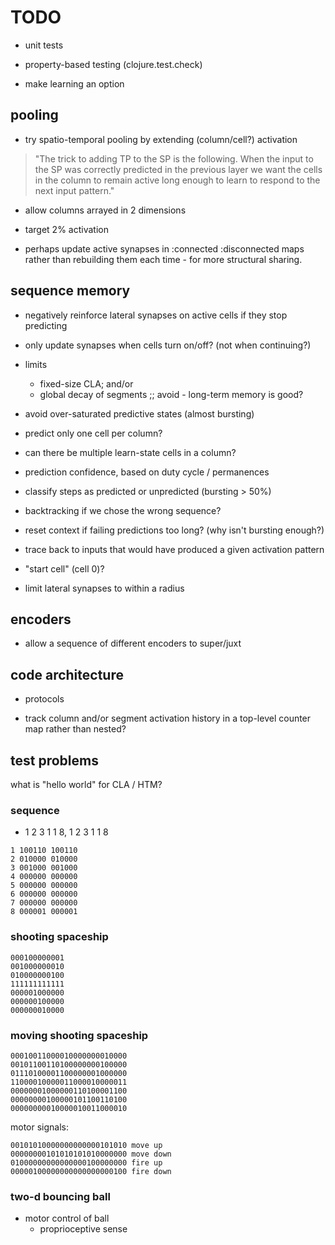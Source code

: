
# TODO

* unit tests
* property-based testing (clojure.test.check)

* make learning an option

## pooling

* try spatio-temporal pooling by extending (column/cell?) activation
> "The trick to adding TP to the SP is the following. When the input to
the SP was correctly predicted in the previous layer we want the cells
in the column to remain active long enough to learn to respond to the
next input pattern."

* allow columns arrayed in 2 dimensions
* target 2% activation

* perhaps update active synapses in :connected :disconnected maps
  rather than rebuilding them each time - for more structural sharing.


## sequence memory

* negatively reinforce lateral synapses on active cells if they stop predicting
* only update synapses when cells turn on/off? (not when continuing?)

* limits
  * fixed-size CLA; and/or
  * global decay of segments       ;; avoid - long-term memory is good?
* avoid over-saturated predictive states (almost bursting)
* predict only one cell per column?
* can there be multiple learn-state cells in a column?
* prediction confidence, based on duty cycle / permanences
* classify steps as predicted or unpredicted (bursting > 50%)
* backtracking if we chose the wrong sequence?
* reset context if failing predictions too long? (why isn't bursting enough?)

* trace back to inputs that would have produced a given activation pattern

* "start cell" (cell 0)?
* limit lateral synapses to within a radius 


## encoders

* allow a sequence of different encoders to super/juxt


## code architecture

* protocols

* track column and/or segment activation history in a top-level
  counter map rather than nested?


## test problems

what is "hello world" for CLA / HTM?

### sequence

* 1 2 3 1 1 8, 1 2 3 1 1 8

```
1 100110 100110 
2 010000 010000
3 001000 001000
4 000000 000000
5 000000 000000
6 000000 000000
7 000000 000000
8 000001 000001
```

### shooting spaceship

```
000100000001
001000000010
010000000100
111111111111
000001000000
000000100000
000000010000
```

### moving shooting spaceship

```
00010011000010000000010000
00101100110100000000100000
01110100001100000001000000
11000010000011000010000011
00000001000000110100001100
00000000100000101100110100
00000000010000010011000010
```
motor signals:
```
00101010000000000000101010 move up
00000000101010101010000000 move down
01000000000000000100000000 fire up
00000100000000000000000100 fire down
```

### two-d bouncing ball

* motor control of ball
  * proprioceptive sense












